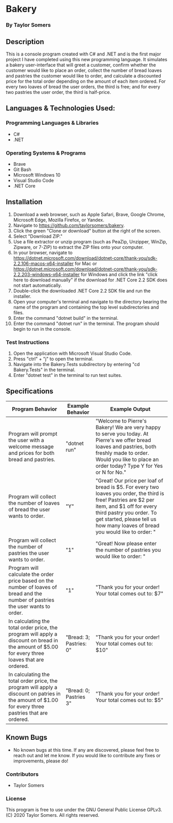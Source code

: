 # Bakery

  ### By Taylor Somers

## Description

  This is a console program created with C# and .NET and is the first major project I have completed using this new programming language. It simulates a bakery user-interface that will greet a customer, confirm whether the customer would like to place an order, collect the number of bread loaves and pastries the customer would like to order, and calculate a discounted price for the total order depending on the amount of each item ordered. For every two loaves of bread the user orders, the third is free; and for every two pastries the user order, the third is half-price.

## Languages & Technologies Used:

  ### Programming Languages & Libraries
  * C#
  * .NET

  ### Operating Systems & Programs
  * Brave
  * Git Bash
  * Microsoft Windows 10
  * Visual Studio Code
  * .NET Core

## Installation

  1.  Download a web browser, such as Apple Safari, Brave, Google Chrome, Microsoft Edge, Mozilla Firefox, or Yandex.
  2.  Navigate to https://github.com/taylorsomers/bakery.
  3.  Click the green "Clone or download" button at the right of the screen.
  4.  Select "Download ZIP."
  5.  Use a file extractor or unzip program (such as PeaZip, Unzipper, WinZip, Zipware, or 7-ZIP) to extract the ZIP files onto your computer.
  6.  In your browser, navigate to https://dotnet.microsoft.com/download/dotnet-core/thank-you/sdk-2.2.106-macos-x64-installer for Mac or https://dotnet.microsoft.com/download/dotnet-core/thank-you/sdk-2.2.203-windows-x64-installer for Windows and click the link "click here to download manually" if the download for .NET Core 2.2 SDK does not start automatically.
  7.  Double-click the downloaded .NET Core 2.2 SDK file and run the installer.
  8.  Open your computer's terminal and navigate to the directory bearing the name of the program and containing the top level subdirectories and files.
  9.  Enter the command "dotnet build" in the terminal.
  10. Enter the command "dotnet run" in the terminal. The program should begin to run in the console.

  ### Test Instructions

  1.  Open the application with Microsoft Visual Studio Code.
  2.  Press "ctrl" + "j" to open the terminal.
  3.  Navigate into the Bakery.Tests subdirectory by entering "cd Bakery.Tests" in the terminal.
  4.  Enter "dotnet test" in the terminal to run test suites.
  

## Specifications

  | Program Behavior | Example Behavior | Example Output |
  | ----------- | ----------- | ----------- |
  | Program will prompt the user with a welcome message and prices for both bread and pastries. | "dotnet run" | "Welcome to Pierre's Bakery! We are very happy to serve you today. At Pierre's we offer bread loaves and pastries, both freshly made to order. Would you like to place an order today? Type Y for Yes or N for No." |
  | Program will collect the number of loaves of bread the user wants to order. | "Y" | "Great! Our price per loaf of bread is $5. For every two loaves you order, the third is free! Pastries are $2 per item, and $1 off for every third pastry you order. To get started, please tell us how many loaves of bread you would like to order: " |
  | Program will collect the number of pastries the user wants to order. | "1" | "Great! Now please enter the number of pastries you would like to order: " |
  | Program will calculate the order price based on the number of loaves of bread and the number of pastries the user wants to order. | "1" | "Thank you for your order! Your total comes out to: $7" |
  | In calculating the total order price, the program will apply a discount on bread in the amount of $5.00 for every three loaves that are ordered. | "Bread: 3; Pastries: 0" | "Thank you for your order! Your total comes out to: $10" |
  | In calculating the total order price, the program will apply a discount on patries in the amount of $1.00 for every three pastries that are ordered. | "Bread: 0; Pastries 3" | "Thank you for your order! Your total comes out to: $5" |


## Known Bugs

  * No known bugs at this time. If any are discovered, please feel free to reach out and let me know. If you would like to contribute any fixes or improvements, please do!

### Contributors

  * Taylor Somers

### License

This program is free to use under the GNU General Public License GPLv3. (C) 2020 Taylor Somers. All rights reserved.